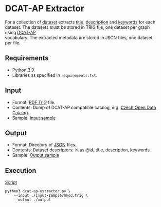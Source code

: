 # DCAT-AP Extractor
For a collection of [dataset](http://www.w3.org/ns/dcat#Dataset) extracts 
[title](http://purl.org/dc/terms/title), 
[description](http://purl.org/dc/terms/description) and 
[keywords](http://www.w3.org/ns/dcat#keyword) for each dataset. 
The datasets must be stored in TRIG file, one dataset per graph using 
[DCAT-AP](https://joinup.ec.europa.eu/collection/semantic-interoperability-community-semic/solution/dcat-application-profile-data-portals-europe)  
vocabulary. 
The extracted metadata are stored in JSON files, one dataset per file.
 
## Requirements
- Python 3.9
- Libraries as specified in ```requirements.txt```. 

## Input
- Format: [RDF TriG](https://www.w3.org/TR/trig/) file.
- Contents: Dump of DCAT-AP compatible catalog, e.g. 
    [Czech Open Data Catalog](http://data.gov.cz/soubor/nkod.trig).
- Sample: [Input sample](input-sample/nkod.trig)

## Output
- Format: Directory of [JSON](https://www.json.org/) files.
- Contents: Dataset descriptors: iri as @id, title, description, keywords.
- Sample: [Output sample](output-sample/datasets.jsonl)

## Execution
[Script](script)
```shell
python3 dcat-ap-extractor.py \
    --input ./input-sample/nkod.trig \
    --output ./output
```
